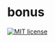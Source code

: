 # bonus

[![MIT license](https://img.shields.io/badge/license-MIT-blue.svg)](https://github.com/vadimsemenov/fuphow/blob/master/bonus/LICENSE)
